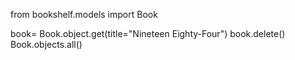from bookshelf.models import Book

book= Book.object.get(title="Nineteen Eighty-Four")
book.delete()
Book.objects.all()